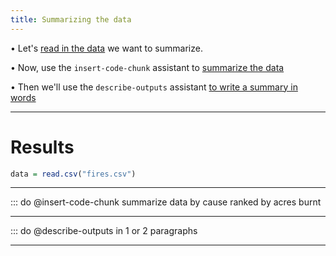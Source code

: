```yaml
---
title: Summarizing the data
---
```


• Let's [read in the data](type:0) we want to summarize.

• Now, use the ``insert-code-chunk`` assistant to [summarize the data](type:1)

• Then we'll use the ``describe-outputs`` assistant [to write a summary in words](type:2)

---

# Results

```r exec
data = read.csv("fires.csv")
```

---

::: do @insert-code-chunk summarize data by cause ranked by acres burnt

---

::: do @describe-outputs in 1 or 2 paragraphs

---
